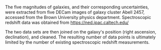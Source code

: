 The five magnitudes of galaxies, and their corresponding uncertainties, were extracted from five DECam images of galaxy cluster Abell 2457, accessed from the Brown University physics department.
Spectroscopic redshift data was obtained from https://ned.ipac.caltech.edu/

The two data sets are then joined on the galaxy's position (right ascension, declination), and cleaned. The resulting number of data points is ultimately limited by the number of existing spectroscopic redshift measurements.